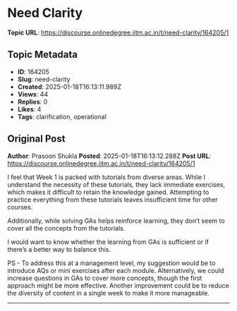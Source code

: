 # Need Clarity

**Topic URL**: https://discourse.onlinedegree.iitm.ac.in/t/need-clarity/164205/1

## Topic Metadata
- **ID**: 164205
- **Slug**: need-clarity
- **Created**: 2025-01-18T16:13:11.989Z
- **Views**: 44
- **Replies**: 0
- **Likes**: 4
- **Tags**: clarification, operational

## Original Post
**Author**: Prasoon Shukla
**Posted**: 2025-01-18T16:13:12.288Z
**Post URL**: https://discourse.onlinedegree.iitm.ac.in/t/need-clarity/164205/1

I feel that Week 1 is packed with tutorials from diverse areas. While I understand the necessity of these tutorials, they lack immediate exercises, which makes it difficult to retain the knowledge gained. Attempting to practice everything from these tutorials leaves insufficient time for other courses.

Additionally, while solving GAs helps reinforce learning, they don’t seem to cover all the concepts from the tutorials.

I would want to know whether the learning from GAs is sufficient or if there’s a better way to balance this.

PS - To address this at a management level, my suggestion would be to introduce AQs  or  mini exercises after each module. Alternatively, we could increase questions in GAs to cover more concepts, though the first approach might be more effective. Another improvement could be to reduce the diversity of content in a single week to make it more manageable.

---
